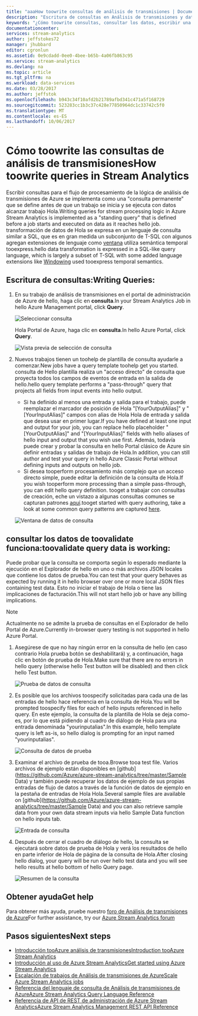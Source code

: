 ```yaml
---
title: "aaaHow toowrite consultas de análisis de transmisiones | Documentos de Microsoft"
description: "Escritura de consultas en Análisis de transmisiones y datos de consulta | segmento de ruta de aprendizaje."
keywords: "¿Cómo toowrite consultas, consultar los datos, escribir una consulta, escribir consultas"
documentationcenter: 
services: stream-analytics
author: jeffstokes72
manager: jhubbard
editor: cgronlun
ms.assetid: 0e9cdadd-0ee0-4bee-b65b-4a06fb863c95
ms.service: stream-analytics
ms.devlang: na
ms.topic: article
ms.tgt_pltfrm: na
ms.workload: data-services
ms.date: 03/28/2017
ms.author: jeffstok
ms.openlocfilehash: b943c34f10afd2b21789afbd341c471a5f168729
ms.sourcegitcommit: 523283cc1b3c37c428e77850964dc1c33742c5f0
ms.translationtype: MT
ms.contentlocale: es-ES
ms.lasthandoff: 10/06/2017
---
```

# <a name="how-toowrite-queries-in-stream-analytics"></a><span data-ttu-id="95b27-104">Cómo toowrite las consultas de análisis de transmisiones</span><span class="sxs-lookup"><span data-stu-id="95b27-104">How toowrite queries in Stream Analytics</span></span>
<span data-ttu-id="95b27-105">Escribir consultas para el flujo de procesamiento de la lógica de análisis de transmisiones de Azure se implementa como una "consulta permanente" que se define antes de que un trabajo se inicia y se ejecuta con datos alcanzar trabajo Hola.</span><span class="sxs-lookup"><span data-stu-id="95b27-105">Writing queries for stream processing logic in Azure Stream Analytics is implemented as a "standing query" that is defined before a job starts and executed on data as it reaches hello job.</span></span> <span data-ttu-id="95b27-106">transformación de datos de Hola se expresa en un lenguaje de consulta similar a SQL, que es en gran medida un subconjunto de T-SQL con algunos agregan extensiones de lenguaje como [ventana](https://msdn.microsoft.com/library/azure/dn835019.aspx) utiliza semántica temporal tooexpress.</span><span class="sxs-lookup"><span data-stu-id="95b27-106">hello data transformation is expressed in a SQL-like query language, which is largely a subset of T-SQL with some added language extensions like [Windowing](https://msdn.microsoft.com/library/azure/dn835019.aspx) used tooexpress temporal semantics.</span></span>

## <a name="writing-queries"></a><span data-ttu-id="95b27-107">Escritura de consultas:</span><span class="sxs-lookup"><span data-stu-id="95b27-107">Writing Queries:</span></span>
1. <span data-ttu-id="95b27-108">En su trabajo de análisis de transmisiones en el portal de administración de Azure de hello, haga clic en **consulta**.</span><span class="sxs-lookup"><span data-stu-id="95b27-108">In your Stream Analytics Job in hello Azure Management portal, click **Query**.</span></span>
   
    ![Seleccionar consulta](./media/stream-analytics-write-queries/1-stream-analytics-write-queries.png)  
   
    <span data-ttu-id="95b27-110">Hola Portal de Azure, haga clic en **consulta**.</span><span class="sxs-lookup"><span data-stu-id="95b27-110">In hello Azure Portal, click **Query**.</span></span>
   
    ![Vista previa de selección de consulta](./media/stream-analytics-write-queries/query-preview-portal.png)  
2. <span data-ttu-id="95b27-112">Nuevos trabajos tienen un toohelp de plantilla de consulta ayudarle a comenzar.</span><span class="sxs-lookup"><span data-stu-id="95b27-112">New jobs have a query template toohelp get you started.</span></span> <span data-ttu-id="95b27-113">consulta de Hello plantilla realiza un "acceso directo" de consulta que proyecta todos los campos de eventos de entrada en la salida de hello.</span><span class="sxs-lookup"><span data-stu-id="95b27-113">hello query template performs a "pass-through" query that projects all fields from input events into hello output.</span></span>  
   
   * <span data-ttu-id="95b27-114">Si ha definido al menos una entrada y salida para el trabajo, puede reemplazar el marcador de posición de Hola "[YourOutputAlias]" y "[YourInputAlias]" campos con alias de Hola Hola de entrada y salida que desea usar en primer lugar.</span><span class="sxs-lookup"><span data-stu-id="95b27-114">If you have defined at least one input and output for your job, you can replace hello placeholder "[YourOutputAlias]" and "[YourInputAlias]" fields with hello aliases of hello input and output that you wish use first.</span></span> <span data-ttu-id="95b27-115">Además, todavía puede crear y probar la consulta en hello Portal clásico de Azure sin definir entradas y salidas de trabajo de Hola.</span><span class="sxs-lookup"><span data-stu-id="95b27-115">In addition, you can still author and test your query in hello Azure Classic Portal without defining inputs and outputs on hello job.</span></span>
   * <span data-ttu-id="95b27-116">Si desea tooperform procesamiento más complejo que un acceso directo simple, puede editar la definición de la consulta de Hola.</span><span class="sxs-lookup"><span data-stu-id="95b27-116">If you wish tooperform more processing than a simple pass-through, you can edit hello query definition.</span></span> <span data-ttu-id="95b27-117">tooget a trabajar con consultas de creación, eche un vistazo a algunas consultas comunes se capturan patrones [aquí](stream-analytics-stream-analytics-query-patterns.md).</span><span class="sxs-lookup"><span data-stu-id="95b27-117">tooget started with query authoring, take a look at some common query patterns are captured [here](stream-analytics-stream-analytics-query-patterns.md).</span></span>  
   
   ![Ventana de datos de consulta](./media/stream-analytics-write-queries/2-stream-analytics-write-queries.png)  

## <a name="toovalidate-query-data-is-working"></a><span data-ttu-id="95b27-119">consultar los datos de toovalidate funciona:</span><span class="sxs-lookup"><span data-stu-id="95b27-119">toovalidate query data is working:</span></span>
<span data-ttu-id="95b27-120">Puede probar que la consulta se comporta según lo esperado mediante la ejecución en el Explorador de hello en uno o más archivos JSON locales que contiene los datos de prueba.</span><span class="sxs-lookup"><span data-stu-id="95b27-120">You can test that your query behaves as expected by running it in hello browser over one or more local JSON files containing test data.</span></span> <span data-ttu-id="95b27-121">Esto no iniciar el trabajo de Hola o tiene las implicaciones de facturación.</span><span class="sxs-lookup"><span data-stu-id="95b27-121">This will not start hello job or have any billing implications.</span></span>

> [!NOTE]
> <span data-ttu-id="95b27-122">Actualmente no se admite la prueba de consultas en el Explorador de hello Portal de Azure.</span><span class="sxs-lookup"><span data-stu-id="95b27-122">Currently in-browser query testing is not supported in hello Azure Portal.</span></span>  
> 
> 

1. <span data-ttu-id="95b27-123">Asegúrese de que no hay ningún error en la consulta de hello (en caso contrario Hola prueba botón se deshabilitará) y, a continuación, haga clic en botón de prueba de Hola.</span><span class="sxs-lookup"><span data-stu-id="95b27-123">Make sure that there are no errors in hello query (otherwise hello Test button will be disabled) and then click hello Test button.</span></span>  
   
   ![Prueba de datos de consulta](./media/stream-analytics-write-queries/3-stream-analytics-write-queries.png)  
2. <span data-ttu-id="95b27-125">Es posible que los archivos toospecify solicitadas para cada una de las entradas de hello hace referencia en la consulta de Hola.</span><span class="sxs-lookup"><span data-stu-id="95b27-125">You will be prompted toospecify files for each of hello inputs referenced in hello query.</span></span> <span data-ttu-id="95b27-126">En este ejemplo, la consulta de la plantilla de Hola se deja como-es, por lo que está pidiendo al cuadro de diálogo de Hola para una entrada denominada "yourinputalias".</span><span class="sxs-lookup"><span data-stu-id="95b27-126">In this example, hello template query is left as-is, so hello dialog is prompting for an input named "yourinputalias".</span></span>  
   
   ![Consulta de datos de prueba](./media/stream-analytics-write-queries/4-stream-analytics-write-queries.png)  
3. <span data-ttu-id="95b27-128">Examinar el archivo de prueba de tooa.</span><span class="sxs-lookup"><span data-stu-id="95b27-128">Browse tooa test file.</span></span> <span data-ttu-id="95b27-129">Varios archivos de ejemplo están disponibles en [github](https://github.com/Azure/azure-stream-analytics/tree/master/Sample Data) y también puede recuperar los datos de ejemplo de sus propias entradas de flujo de datos a través de la función de datos de ejemplo en la pestaña de entradas de Hola Hola.</span><span class="sxs-lookup"><span data-stu-id="95b27-129">Several sample files are available on [github](https://github.com/Azure/azure-stream-analytics/tree/master/Sample Data) and you can also retrieve sample data from your own data stream inputs via hello Sample Data function on hello inputs tab.</span></span>  
   
   ![Entrada de consulta](./media/stream-analytics-write-queries/5-stream-analytics-write-queries.png)  
4. <span data-ttu-id="95b27-131">Después de cerrar el cuadro de diálogo de hello, la consulta se ejecutará sobre datos de prueba de Hola y verá los resultados de hello en parte inferior de Hola de página de la consulta de Hola.</span><span class="sxs-lookup"><span data-stu-id="95b27-131">After closing hello dialog, your query will be run over hello test data and you will see hello results at hello bottom of hello Query page.</span></span>  
   
   ![Resumen de la consulta](./media/stream-analytics-write-queries/6-stream-analytics-write-queries.png)  

## <a name="get-help"></a><span data-ttu-id="95b27-133">Obtener ayuda</span><span class="sxs-lookup"><span data-stu-id="95b27-133">Get help</span></span>
<span data-ttu-id="95b27-134">Para obtener más ayuda, pruebe nuestro [foro de Análisis de transmisiones de Azure](https://social.msdn.microsoft.com/Forums/en-US/home?forum=AzureStreamAnalytics)</span><span class="sxs-lookup"><span data-stu-id="95b27-134">For further assistance, try our [Azure Stream Analytics forum](https://social.msdn.microsoft.com/Forums/en-US/home?forum=AzureStreamAnalytics)</span></span>

## <a name="next-steps"></a><span data-ttu-id="95b27-135">Pasos siguientes</span><span class="sxs-lookup"><span data-stu-id="95b27-135">Next steps</span></span>
* [<span data-ttu-id="95b27-136">Introducción tooAzure análisis de transmisiones</span><span class="sxs-lookup"><span data-stu-id="95b27-136">Introduction tooAzure Stream Analytics</span></span>](stream-analytics-introduction.md)
* [<span data-ttu-id="95b27-137">Introducción al uso de Azure Stream Analytics</span><span class="sxs-lookup"><span data-stu-id="95b27-137">Get started using Azure Stream Analytics</span></span>](stream-analytics-real-time-fraud-detection.md)
* [<span data-ttu-id="95b27-138">Escalación de trabajos de Análisis de transmisiones de Azure</span><span class="sxs-lookup"><span data-stu-id="95b27-138">Scale Azure Stream Analytics jobs</span></span>](stream-analytics-scale-jobs.md)
* [<span data-ttu-id="95b27-139">Referencia del lenguaje de consulta de Análisis de transmisiones de Azure</span><span class="sxs-lookup"><span data-stu-id="95b27-139">Azure Stream Analytics Query Language Reference</span></span>](https://msdn.microsoft.com/library/azure/dn834998.aspx)
* [<span data-ttu-id="95b27-140">Referencia de API de REST de administración de Azure Stream Analytics</span><span class="sxs-lookup"><span data-stu-id="95b27-140">Azure Stream Analytics Management REST API Reference</span></span>](https://msdn.microsoft.com/library/azure/dn835031.aspx)


